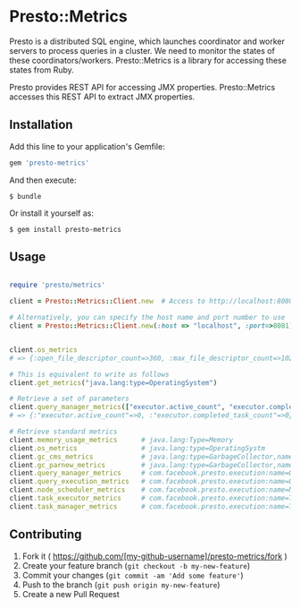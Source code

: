 # Presto::Metrics

Presto is a distributed SQL engine, which launches coordinator and worker servers to process queries in a cluster. We need to monitor the states of these coordinators/workers. Presto::Metrics is a library for accessing these states from Ruby.

Presto provides REST API for accessing JMX properties. Presto::Metrics accesses this REST API to extract JMX properties.

## Installation

Add this line to your application's Gemfile:

```ruby
gem 'presto-metrics'
```

And then execute:

    $ bundle

Or install it yourself as:

    $ gem install presto-metrics

## Usage

```ruby

require 'presto/metrics'

client = Presto::Metrics::Client.new  # Access to http://localhost:8080 in default

# Alternatively, you can specify the host name and port number to use
client = Presto::Metrics::Client.new(:host => "localhost", :port=>8081) 


client.os_metrics
# => {:open_file_descriptor_count=>360, :max_file_descriptor_count=>10240, :committed_virtual_memory_size=>18683629568, :total_swap_space_size=>2147483648, :free_swap_space_size=>1132986368, :process_cpu_time=>240244441000, :free_physical_memory_size=>2088931328, :total_physical_memory_size=>17179869184, :system_cpu_load=>0.044989775051124746, :process_cpu_load=>0.002293214043176635, :name=>"Mac OS X", :version=>"10.9.4", :available_processors=>8, :arch=>"x86_64", :system_load_average=>2.0537109375, :object_name=>"java.lang:type=OperatingSystem"}

# This is equivalent to write as follows
client.get_metrics("java.lang:type=OperatingSystem")

# Retrieve a set of parameters
client.query_manager_metrics(["executor.active_count", "executor.completed_task_count"])
# => {:"executor.active_count"=>0, :"executor.completed_task_count"=>0}

# Retrieve standard metrics
client.memory_usage_metrics      # java.lang:Type=Memory
client.os_metrics                # java.lang:type=OperatingSystm
client.gc_cms_metrics            # java.lang:type=GarbageCollector,name=ConcurrentMarkSweep
client.gc_parnew_metrics         # java.lang:type=GarbageCollector,name=ParNew
client.query_manager_metrics     # com.facebook.presto.execution:name=QueryManager
client.query_execution_metrics   # com.facebook.presto.execution:name=QueryExecution
client.node_scheduler_metrics    # com.facebook.presto.execution:name=NodeScheduler
client.task_executor_metrics     # com.facebook.presto.execution:name=TaskExecutor
client.task_manager_metrics      # com.facebook.presto.execution:name=TaskManager


```

## Contributing

1. Fork it ( https://github.com/[my-github-username]/presto-metrics/fork )
2. Create your feature branch (`git checkout -b my-new-feature`)
3. Commit your changes (`git commit -am 'Add some feature'`)
4. Push to the branch (`git push origin my-new-feature`)
5. Create a new Pull Request
